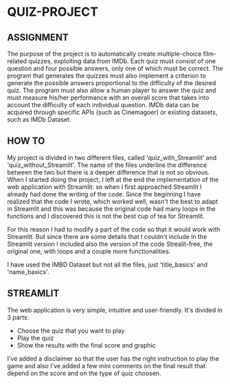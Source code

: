 # QUIZ-PROJECT

## ASSIGNMENT
The purpose of the project is to automatically create multiple-choice film-related quizzes, exploiting data from IMDb. Each quiz must consist of one question and four possible answers, only one of which must be correct. The program that generates the quizzes must also implement a criterion to generate the possible answers proportional to the difficulty of the desired quiz. The program must also allow a human player to answer the quiz and must measure his/her performance with an overall score that takes into account the difficulty of each individual question. IMDb data can be acquired through specific APIs (such as Cinemagoer) or existing datasets, such as IMDb Dataset.

## HOW TO
My project is divided in two different files, called 'quiz_with_Streamlit' and 'quiz_without_Streamlit'. The name of the files underline the difference between the two but there is a deeper difference that is not so obvious.
When I started doing the project, I left at the end the implementation of the web application with Streamlit: so when I first approached Streamlit I already had done the writing of the code. Since the beginning I have realized that the code I wrote, which worked well, wasn't the best to adapt in Streamlit and this was because the original code had many loops in the functions and I discovered this is not the best cup of tea for Streamlit. 

For this reason I had to modify a part of the code so that it would work with Streamlit. But since there are some details that I couldn't include in the Streamlit version I included also the version of the code Strealit-free, the original one, with loops and a couple more functionalities.

I have used the IMBD Dataset but not all the files, just 'title_basics' and 'name_basics'.

## STREAMLIT 
The web application is very simple, intuitive and user-friendly. It's divided in 3 parts:
- Choose the quiz that you want to play
- Play the quiz
- Show the results with the final score and graphic

I've added a disclaimer so that the user has the right instruction to play the game and also I've added a few mini comments on the final result that depend on the score and on the type of quiz choosen.
